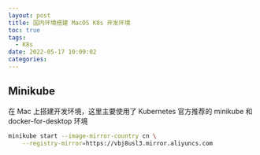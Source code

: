 ```yaml
---
layout: post
title: 国内环境搭建 MacOS K8s 开发环境
toc: true
tags:
  - K8s
date: 2022-05-17 10:09:02
categories:
---
```


## Minikube

在 Mac 上搭建开发环境，这里主要使用了 Kubernetes 官方推荐的 minikube 和 docker-for-desktop 环境

```sh
minikube start --image-mirror-country cn \
    --registry-mirror=https://vbj8usl3.mirror.aliyuncs.com
```
